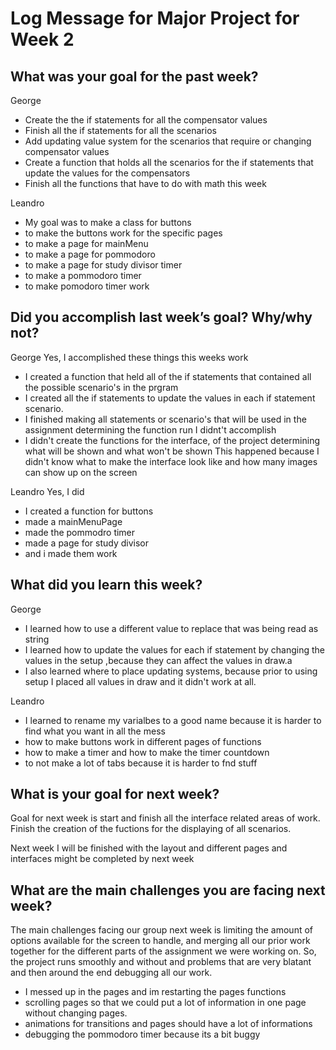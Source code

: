 # Log Message for Major Project for Week 2
## What was your goal for the past week?
George
* Create the the if statements for all the compensator values
* Finish all the if statements for all the scenarios
* Add updating value system for  the scenarios that require or changing compensator values
* Create a function that holds all the scenarios for the if statements that update the values for the compensators
* Finish all the functions that have to do with math this week 

Leandro
* My goal was to make a class for buttons
* to make the buttons work for the specific pages
* to make a page for mainMenu
* to make a page for pommodoro
* to make a page for study divisor timer
* to make a pommodoro timer
* to make pomodoro timer work




## Did you accomplish last week’s goal? Why/why not?

George 
Yes, I accomplished these things this  weeks work 
* I created a function that held all of the if statements that contained all the possible scenario's in the prgram
* I created all the if statements to update the values in each if statement scenario.
* I finished making all statements or scenario's that will be used in the assignment  determining the function run
I didnt't accomplish
* I didn't create the functions for the interface, of the project determining what will be shown and what won't be shown
This happened because I didn't know what to make the interface look like and how many images can show up on the screen

Leandro
Yes, I did
* I created a function for buttons
* made a mainMenuPage
* made the pommodro timer
* made a page for study divisor
* and i made them work

## What did you learn this week?
George

* I learned how to use a different value to replace that was being read as string
* I learned how to update the values for each if statement by changing the values in the setup ,because they can affect the values in draw.a
* I also learned where to place updating systems, because prior to using setup I placed all values in draw and it didn't work at all.

Leandro
* I learned to rename my varialbes to a good name because it is harder to find what you want in all the mess
* how to make buttons work in different pages of functions
* how to make  a timer and how to make the timer countdown
* to not make a lot of tabs because it is harder to fnd stuff

## What is your goal for next week?
Goal for next week is start and finish all the interface related areas of work. Finish the creation of the fuctions for the displaying of all scenarios.

Next week I will be finished with the layout and different pages and interfaces might be completed by next week

## What are the main challenges you are facing next week?
The main challenges facing our group next week is limiting the amount of options available for the screen to handle,
and merging all our prior work together for the different parts of the assignment we were working on. So, the project runs smoothly and without and problems that are very blatant and then around the end debugging all our work.

* I messed up in the pages and im restarting the pages functions
* scrolling pages so that we could put a lot of information in one page without changing pages.
* animations for transitions and pages should have a lot of informations
* debugging the pommodoro timer because its a bit buggy
